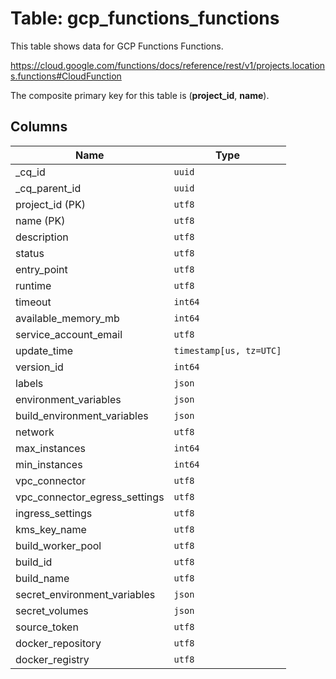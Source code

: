 # Table: gcp_functions_functions

This table shows data for GCP Functions Functions.

https://cloud.google.com/functions/docs/reference/rest/v1/projects.locations.functions#CloudFunction

The composite primary key for this table is (**project_id**, **name**).

## Columns

| Name          | Type          |
| ------------- | ------------- |
|_cq_id|`uuid`|
|_cq_parent_id|`uuid`|
|project_id (PK)|`utf8`|
|name (PK)|`utf8`|
|description|`utf8`|
|status|`utf8`|
|entry_point|`utf8`|
|runtime|`utf8`|
|timeout|`int64`|
|available_memory_mb|`int64`|
|service_account_email|`utf8`|
|update_time|`timestamp[us, tz=UTC]`|
|version_id|`int64`|
|labels|`json`|
|environment_variables|`json`|
|build_environment_variables|`json`|
|network|`utf8`|
|max_instances|`int64`|
|min_instances|`int64`|
|vpc_connector|`utf8`|
|vpc_connector_egress_settings|`utf8`|
|ingress_settings|`utf8`|
|kms_key_name|`utf8`|
|build_worker_pool|`utf8`|
|build_id|`utf8`|
|build_name|`utf8`|
|secret_environment_variables|`json`|
|secret_volumes|`json`|
|source_token|`utf8`|
|docker_repository|`utf8`|
|docker_registry|`utf8`|